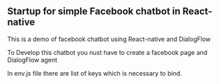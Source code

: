 ## Startup for simple Facebook chatbot in React-native

This is a demo of facebook chatbot using React-native and DialogFlow

To Develop this chatbot you nust have to create a facebook page and DialogFlow agent 

In env.js file there are list of keys which is necessary  to  bind.